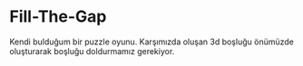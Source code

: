 # Fill-The-Gap
Kendi bulduğum bir puzzle oyunu. Karşımızda oluşan 3d boşluğu önümüzde oluşturarak boşluğu doldurmamız gerekiyor.

